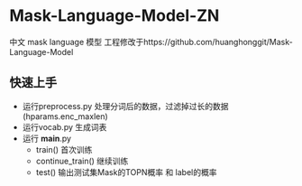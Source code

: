 # Mask-Language-Model-ZN
中文 mask language 模型
工程修改于https://github.com/huanghonggit/Mask-Language-Model

## 快速上手

* 运行preprocess.py 处理分词后的数据，过滤掉过长的数据(hparams.enc_maxlen)
* 运行vocab.py 生成词表
* 运行 __main__.py
    * train() 首次训练
    * continue_train() 继续训练
    * test() 输出测试集Mask的TOPN概率 和 label的概率